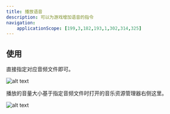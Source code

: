 ```yaml
---
title: 播放语音
description: 可以为游戏增加语音的指令
navigation:
    applicationScope: [199,3,182,193,1,302,314,325]
---
```


## 使用

直接指定对应音频文件即可。

![alt text](https://cdn.gcw.wiki.wiki/gcw/image/zh_hans/commands/audio/playvoice/image.png)

播放的音量大小基于指定音频文件时打开的音乐资源管理器右侧这里。

![alt text](https://cdn.gcw.wiki.wiki/gcw/image/zh_hans/commands/audio/playvoice/image-1.png)
